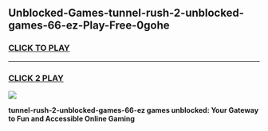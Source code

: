 
## Unblocked-Games-tunnel-rush-2-unblocked-games-66-ez-Play-Free-0gohe
<h3>
<a href="https://premium76.site?title=tunnel-rush-2-unblocked-games-66-ez&ref=10A">CLICK TO PLAY</a></h3>
<hr>

<h3>
<a href="https://premium76.site?title=tunnel-rush-2-unblocked-games-66-ez&ref=10A">CLICK 2 PLAY</a>
  
</h3>

<a href="https://premium76.site?title=tunnel-rush-2-unblocked-games-66-ez&ref=10A"><img src="https://clearcache.store/games.png"></a>


**tunnel-rush-2-unblocked-games-66-ez games unblocked: Your Gateway to Fun and Accessible Online Gaming**
